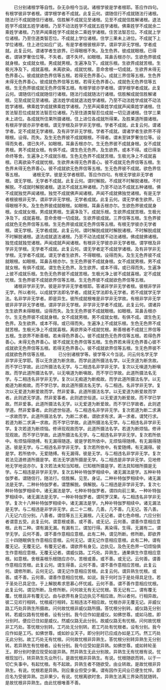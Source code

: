 <!-- { "loadSidebar": true } -->
　　已分别诸根学等自性。杂无杂相今当说。诸根学彼是学者根耶。答应作四句。有根学彼非学者根。谓学根学者不成就。此复云何。谓随信行不成就随法行诸根。随法行不成就随信行诸根。信胜解不成就见至诸根。见至不成就信胜解诸根。退法姓学不成就五姓学诸根。乃至不动法姓学不成就五姓学诸根。佛乘姓学不成就余二乘姓学诸根。乃至声闻乘姓学不成就余二乘姓学诸根。住苦法智忍位。不成就上学位诸根。乃至住道类智忍位。不成就上学位诸根。住学三果未上进位。不成就下上学位诸根。住上进位如应广说。有是学者根彼根非学。谓非学非无学根。学者成就。此复云何。谓诸学者生欲界。已得眼根不失。及生色界。彼成就眼根。已得者。谓钵罗奢佉位等。不失者。谓不失坏。如眼根。耳鼻舌根亦尔。生欲色界彼成就身根。女成就女根。男成就男根。生遍净及下。成就乐根。生欲界成就苦根。生极光净及下。成就喜根。未离欲染。成就忧根。意命舍根一切成就。生欲界未得无色界善心。彼成就欲色界信等五根。若得无色界善心。成就三界信等五根。生色界未得无色界善心。彼成就色界信等五根。若得无色界善心。成就色无色界信等五根。生无色界彼成就无色界信等五根。有根学彼亦学者根。谓学根学者成就。此复云何。谓随信行成就随信行诸根。随法行成就随法行诸根。信胜解成就信胜解诸根。见至成就见至诸根。退法姓学成就退法姓学诸根。乃至不动法姓学成就不动法姓学诸根。佛乘姓学成就佛乘姓学诸根。乃至声闻乘姓学成就声闻乘姓学诸根。住苦法智忍位成就苦法智忍位诸根。乃至住道类智忍位成就一切见道诸根。住学三果未上进位。各成就所住果所摄诸根。住上进位各成就所得果。及胜果道所摄诸根。有根非学彼亦非学者根。谓无学根及非学非无学根。学者不成就。此复云何。谓诸学者。定不成就无学诸根。及有非学非无学根。学者不成就。谓诸学者生欲界不得眼根。设得。而失。及生无色界彼不成就眼根。不得者。谓未至钵罗奢佉位等。设得而失者。谓已失坏。如眼根。耳鼻舌根亦尔。生无色界彼不成就身根。女不成就男根。男不成就女根。有俱不成。谓生色无色界。及生欲界。或本不得。或已得渐命终等舍。生遍净上不成就乐根。生色无色界不成就苦根。生极光净上不成就喜根。已离欲染不成就忧根。生欲界未得无色界善心。彼不成就无色界信等五根。生色界未得无色界善心。彼不成就欲无色界信等五根。生无色界彼不成就。欲色界信等五根。
　　诸根无学。彼是无学者根耶。答应作四句。有根无学彼非无学者根。谓无学根。无学者不成就。此复云何。谓时解脱。不成就不时解脱诸根。不时解脱。不成就时解脱诸根。退法不成就五种诸根。乃至不动法不成就五种诸根。佛不成就独觉声闻诸根。独觉不成就佛声闻诸根。声闻不成就佛独觉诸根。有是无学者根彼根非无学。谓非学非无学根。无学者成就。此复云何。谓无学者生欲界。已得眼根不失。及生色界彼成就眼根。如眼根。耳鼻舌根亦尔。生欲色界彼成就身根。女成就女根。男成就男根。生遍净及下。成就乐根。生欲界成就苦根。生极光净及下。成就喜根。意命舍根一切成就。生欲界彼成就。三界信等五根。生色界彼成就色无色界信等五根。生无色界彼成就无色界信等五根。有根无学彼亦无学者根。谓无学根。无学者成就。此复云何。谓时解脱成就时解脱诸根。不时解脱成就不时解脱诸根。退法成就退法诸根。乃至不动法成就不动法诸根。佛成就佛诸根。独觉成就独觉诸根。声闻成就声闻诸根。有根非无学彼亦非无学者根。谓学根及非学非无学根。无学者不成就。此复云何。谓无学者定不成就学诸根。及有非学非无学根。无学者不成就。谓无学者生欲界。不得眼根。设得而失。及生无色界彼不成就眼根。如眼根。耳鼻舌根亦尔。生无色界彼不成就身根。女不成就男根。男不成就女根。有俱不成就。谓生色无色界。及生欲界。或本不得。或已得而失。生遍净上彼不成就乐根。生色无色界彼不成就苦根。生极光净上彼不成就喜根。定不成就忧根。生色界彼不成就欲界信等五根。生无色界彼不成就欲色界信等五根。
　　诸根非学非无学。彼是非学非无学者根耶。答诸非学非无学者根。彼根非学非无学。所以者何。以成就学法即名学者。成就无学法即名无学者。若不成就学无学法。名非学非无学者。即是异生。彼所成就根唯是非学非无学故。有根非学非无学彼非非学非无学者根。谓非学非无学根。非学非无学者不成就。此复云何。谓诸异生生欲界未得眼根。设得而失。及生无色界彼不成就眼根。如眼根。耳鼻舌根亦尔。生无色界彼不成就身根。女不成就男根。男不成就女根。有俱不成。谓生色无色界。及生欲界。或本不得。或已得而失。生遍净上不成就乐根。生色无色界不成就苦根。生极光净上不成就喜根。离欲界染不成就忧根。断善根者不成就三界信等五根。生欲界不断善根。若未得色界善心。彼不成就色无色界信等五根。若得色界善心。未得无色界善心。彼不成就无色界信等五根。生色界若未得无色界善心彼不成就欲无色界信等五根。若得无色界善心。彼不成就欲界信等五根。生无色界彼不成就欲色界信等五根。
　　已分别诸根学等。彼学等义今当说。问云何名学无学非学非无学耶。答以无贪道为断贪故。而学此道所摄法名学。以无贪道为断贪故。而不学已学故。此过所摄法名无学。与二相违名非学非无学。复次以无嗔道为断嗔故。而学此道所摄法名学。以无嗔道为断嗔故。而不学已学故。此道所摄法名无学。与二相违名非学非无学。复次以无痴道为断痴故。而学此道所摄法名学。以无痴道为断痴故。而不学已学。故此道所摄法名无学。与二相违。名非学非无学。复次以无爱道为断爱故而学。然非爱事。此道所摄法名学。以无爱道为断爱故而学者。此则遮无学道。然非爱事者。此则遮世俗道。以无爱道为断爱故。而不学已学故。然非爱事。此道所摄法名无学。以无爱道为断爱故。而不学已学故者。此则遮学道。然非爱事者。此则遮世俗道。与二相违名非学非无学。复次若道为断二求满一求故而学。此道所摄法名学。为断二求者。谓欲求有求。满一求者。谓梵行求。若道为断二求满一求故。而不学已学故。此道所摄法名无学。与二相违名非学非无学。复次若道为断烦恼。修谛现观故而学。此道所摄法名学。若道为断烦恼。修谛现观故。而不学已学故。此道所摄法名无学。与二相违名非学非无学。复次若所依中。有烦恼得随缚。有无漏得随逐。彼是学若所依中。无烦恼得随缚。有无漏得随逐。彼是无学。与二相违名非学非无学。复次若所依中。有爱随缚。有无漏得。彼是学。若所依中。无爱随缚。有无漏得。彼是无学。与二相违名非学非无学。复次若法见道修道所摄是学。若法无学道所摄是无学。与二相违是非学非无学。见地修地无学地说亦尔。复次若法未知当知根。已知根所摄是学。若法具知根所摄是无学。与二相违是非学非无学。复次五种补特伽罗相续中。诸无漏法是学。五种补特伽罗者。谓随信行。随法行。信胜解。见至。身证。二种补特伽罗相续中。诸无漏法是无学。二种补特伽罗者。谓慧解脱。俱解脱。与二相违是非学非无学。复次七种补特伽罗相续中。诸无漏法是学。七种补特伽罗者。谓四向前三果。一种补特伽罗相续中。诸无漏法是无学。一种补特伽罗者。谓阿罗汉果。与二相违名非学非无学。复次十八种补特伽罗相续中。诸无漏法是学。九种补特伽罗相续中。诸无漏法是无学。与二相违是非学非无学。此二十二根。几善。几不善。几无记。答八善。八无记六应分别。八善者。谓信等五三无漏根。八无记者。谓七色命根。六应分别者谓意五受。此复云何。谓意根或善。或不善。或无记。云何善。谓善作意相应意根。此有二种。谓有漏无漏。有漏有三。谓加行得。离染得。生得。无漏有二。谓学无学。云何不善。谓不善作意相应意根。此有二种。谓见所断。修所断。即欲界三十四随眠俱生作意相应意根。云何无记。谓无记作意相应意根。此有二种。谓有覆无记。无覆无记。有覆无记者。谓欲界有身见。边执见。及色无色界一切烦恼俱生作意相应意根。无覆无记者。谓威仪路。工巧处。异熟生。通果俱生作意相应意根。如意根。舍根喜根乐根随应亦尔。苦根或善。或不善。或无记。云何善。谓善作意相应苦根。此复云何。谓生得善。云何不善。谓不善作意相应苦根。此复云何。谓修所断。云何无记。谓无记作意相应苦根。此复云何。谓异熟生忧根。或善。或不善。云何善。谓善作意相应忧根。如说。我于何时当于是处得具足住。若于圣处已具足住。于上解脱希求思慕心怀忧戚。云何不善。谓不善作意相应忧根。此复云何。谓见所断。及修所断。问何故无有无记忧根。答无记有二。谓有覆无覆。忧根且非有覆无记。由与欲界有身见边执见不相应故。所以者何。行相异故。彼二见欢行相转。忧根戚行相转。互相违法不相应故。忧根亦非无覆无记。非威仪路工巧处异熟生所摄故。问何故忧根非威仪路所摄。答忧根分别转。威仪路无分别转。若威仪路有忧根者。设有分别。我今应作如是威仪。如佛世尊。或如马胜。即分别时。便应已住如是威仪。然威仪路无此分别。故威仪路无有忧根。问何故忧根非工巧处。答忧根分别转。工巧处无分别转。若工巧处有忧根者。设有分别。我今应作如是工巧。如佛世尊。或如妙业天子。即分别时已应成办如是工巧。然工巧处无此分别。故工巧处无有忧根。问何故忧根非异熟生。答忧根分别转异熟生无分别转。若异熟生有忧根者。设有分别。我今应受如是异熟。如佛世尊。或如转轮圣王。即分别时便应现受如是异熟。然异熟生无此分别故。异熟生无有忧根有说。忧根现加行。转异熟生先业所引。是故忧根非异熟生。有说。忧根随欲而转。以于一切亡失事中。有起忧根。有不起故。异熟生者不随欲受。由业转故。是故忧根非异熟生。有说。忧根若是异熟。则应重业但受少果。谓有因作无间业已便生忧悴。即应名为受彼异熟。岂非果少。有说。忧根离欲时舍。异熟生法离三界染而犹随转。是故忧根非异熟生。由此忧根唯善不善。
